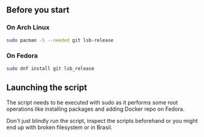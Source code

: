 ## Before you start

### On Arch Linux

```sh
sudo pacman -S --needed git lsb-release
```

### On Fedora

```sh
sudo dnf install git lsb_release
```

## Launching the script

The script needs to be executed with sudo as it performs some root operations
like installing packages and adding Docker repo on Fedora.

Don't just blindly run the script, inspect the scripts beforehand or you might end up
with broken filesystem or in Brasil.
